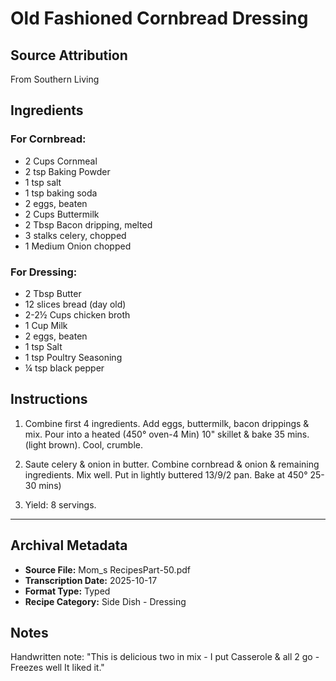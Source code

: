 # Old Fashioned Cornbread Dressing

## Source Attribution

From Southern Living

## Ingredients

### For Cornbread:
- 2 Cups Cornmeal
- 2 tsp Baking Powder
- 1 tsp salt
- 1 tsp baking soda
- 2 eggs, beaten
- 2 Cups Buttermilk
- 2 Tbsp Bacon dripping, melted
- 3 stalks celery, chopped
- 1 Medium Onion chopped

### For Dressing:
- 2 Tbsp Butter
- 12 slices bread (day old)
- 2-2½ Cups chicken broth
- 1 Cup Milk
- 2 eggs, beaten
- 1 tsp Salt
- 1 tsp Poultry Seasoning
- ¼ tsp black pepper

## Instructions

1. Combine first 4 ingredients. Add eggs, buttermilk, bacon drippings & mix. Pour into a heated (450° oven-4 Min) 10" skillet & bake 35 mins. (light brown). Cool, crumble.

2. Saute celery & onion in butter. Combine cornbread & onion & remaining ingredients. Mix well. Put in lightly buttered 13/9/2 pan. Bake at 450° 25-30 mins)

3. Yield: 8 servings.

---

## Archival Metadata

- **Source File:** Mom_s RecipesPart-50.pdf
- **Transcription Date:** 2025-10-17
- **Format Type:** Typed
- **Recipe Category:** Side Dish - Dressing

## Notes

Handwritten note: "This is delicious two in mix - I put Casserole & all 2 go - Freezes well It liked it."
